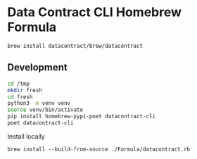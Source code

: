 # Data Contract CLI Homebrew Formula

```shell
brew install datacontract/brew/datacontract
```

## Development

```bash
cd /tmp
mkdir fresh
cd fresh
python3 -m venv venv
source venv/bin/activate
pip install homebrew-pypi-poet datacontract-cli
poet datacontract-cli
```

Install locally
```
brew install --build-from-source ./Formula/datacontract.rb
```